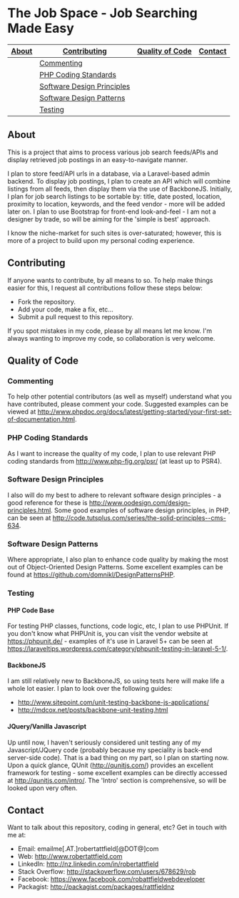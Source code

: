 # The Job Space - Job Searching Made Easy

<a href="#about">About</a> | <a href="#contributing">Contributing</a> | <a href="#quality_of_code">Quality of Code</a> | <a href="#contact">Contact</a>
------------ | ------------- | ------------ |------------ 
 | | <a href="#commenting">Commenting</a> |
 | | <a href="#php_coding_standards">PHP Coding Standards</a> |
 | | <a href="#software_design_principles">Software Design Principles</a> |
 | | <a href="#software_design_patterns">Software Design Patterns</a> |
 | | <a href="#testing">Testing</a> |

## <a name="about">About</a>
This is a project that aims to process various job search feeds/APIs and display retrieved job postings in an easy-to-navigate manner.

I plan to store feed/API urls in a database, via a Laravel-based admin backend. To display job postings, I plan to create an API
which will combine listings from all feeds, then display them via the use of BackboneJS. Initially, I plan for job search listings 
to be sortable by: title, date posted, location, proximity to location, keywords, and the feed vendor - more will be added later on.
I plan to use Bootstrap for front-end look-and-feel - I am not a designer by trade, so will be aiming for the 'simple is best' approach.

I know the niche-market for such sites is over-saturated; however, this is more of a project to build upon my personal coding experience.

## <a name="contributing">Contributing</a>
If anyone wants to contribute, by all means to so. To help make things easier for this, I request all contributions follow these steps 
below: 

* Fork the repository.
* Add your code, make a fix, etc...
* Submit a pull request to this repository.

If you spot mistakes in my code, please by all means let me know. I'm always wanting to improve my code, so collaboration is very welcome.

## <a name="quality_of_code">Quality of Code</a>

### <a name="commenting">Commenting</a>
To help other potential contributors (as well as myself) understand what you have contributed, please comment your code. 
Suggested examples can be viewed at http://www.phpdoc.org/docs/latest/getting-started/your-first-set-of-documentation.html.

### <a name="php_coding_standards">PHP Coding Standards</a>
As I want to increase the quality of my code, I plan to use relevant PHP coding standards from http://www.php-fig.org/psr/ (at least up to PSR4).

### <a name="software_design_principles">Software Design Principles</a>
I also will do my best to adhere to relevant software design principles - a good reference for these is http://www.oodesign.com/design-principles.html. 
Some good examples of software design principles, in PHP, can be seen at http://code.tutsplus.com/series/the-solid-principles--cms-634.

### <a name="software_design_patterns">Software Design Patterns</a>
Where appropriate, I also plan to enhance code quality by making the most out of Object-Oriented Design Patterns. Some excellent examples can 
be found at https://github.com/domnikl/DesignPatternsPHP. 

### <a name="testing">Testing</a>

#### <a name="php_code_base">PHP Code Base</a>
For testing PHP classes, functions, code logic, etc, I plan to use PHPUnit. If you don't know what PHPUnit is, you can visit the vendor website 
at https://phpunit.de/ - examples of it's use in Laravel 5+ can be seen at https://laraveltips.wordpress.com/category/phpunit-testing-in-laravel-5-1/.

#### <a name="backbonejs">BackboneJS</a>
I am still relatively new to BackboneJS, so using tests here will make life a whole lot easier. I plan to look over the following guides:

* http://www.sitepoint.com/unit-testing-backbone-js-applications/
* http://mdcox.net/posts/backbone-unit-testing.html

#### <a name="jquery_vanilla_javascript">JQuery/Vanilla Javascript</a>
Up until now, I haven't seriously considered unit testing any of my Javascript/JQuery code (probably because my speciality is back-end server-side code). 
That is a bad thing on my part, so I plan on starting now. Upon a quick glance, QUnit (http://qunitjs.com/) provides an excellent framework for testing - 
some excellent examples can be directly accessed at http://qunitjs.com/intro/. The 'Intro' section is comprehensive, so will be looked upon very often.


## <a name="contact">Contact</a>
Want to talk about this repository, coding in general, etc? Get in touch with me at:

* Email: emailme[.AT.]robertattfield[@DOT@]com
* Web: http://www.robertattfield.com
* LinkedIn: http://nz.linkedin.com/in/robertattfield
* Stack Overflow: http://stackoverflow.com/users/678629/rob 
* Facebook: https://www.facebook.com/robattfieldwebdeveloper 
* Packagist: http://packagist.com/packages/rattfieldnz